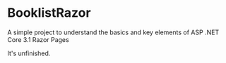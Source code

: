 # BooklistRazor
A simple project to understand the basics and key elements of ASP .NET Core 3.1 Razor Pages 

It's unfinished.

